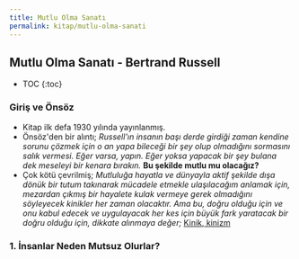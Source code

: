 ```yaml
---
title: Mutlu Olma Sanatı
permalink: kitap/mutlu-olma-sanati
---
```


## Mutlu Olma Sanatı - Bertrand Russell

* TOC
{:toc}

### Giriş ve Önsöz
- Kitap ilk defa 1930 yılında yayınlanmış.
- Önsöz'den bir alıntı; _Russell'ın insanın başı derde girdiği zaman kendine sorunu çözmek için o an yapa  bileceği bir şey olup olmadığını sormasını salık vermesi. Eğer varsa, yapın. Eğer yoksa yapacak bir şey bulana dek meseleyi bir kenara bırakın._ **Bu şekilde mutlu mu olacağız?**
- Çok kötü çevrilmiş; *Mutluluğa hayatla ve dünyayla aktif şekilde dışa dönük bir tutum takınarak mücadele etmekle ulaşılacağım anlamak için, mezardan çıkmış bir hayalete kulak vermeye gerek olmadığını söyleyecek kinikler her zaman olacaktır. Ama bu, doğru olduğu için ve onu kabul edecek ve uygulayacak her  kes için büyük fark yaratacak bir doğru olduğu için, dikkate alınmaya değer;* [Kinik, kinizm](https://tr.wikipedia.org/wiki/Kinizm)

### 1. İnsanlar Neden Mutsuz Olurlar?
